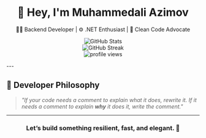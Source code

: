 <h1 align="center">👋 Hey, I'm Muhammedali Azimov</h1>

<p align="center">
  🧙‍♂️ Backend Developer | ⚙️ .NET Enthusiast | 🧠 Clean Code Advocate  
</p>
<p align="center">
</p>
<p align="center">
  <img src="https://github-readme-stats.vercel.app/api?username=Muhammedali-Azimov&show_icons=true&theme=default&count_private=true&include_all_commits=true&v=3" alt="GitHub Stats" />
  <br/>
  <img src="https://github-readme-streak-stats.herokuapp.com/?user=Muhammedali-Azimov&theme=default" alt="GitHub Streak" />
  <br/>
  <img src="https://komarev.com/ghpvc/?username=Muhammedali-Azimov&label=Profile+Views" alt="profile views" />
</p>
---

## 💬 Developer Philosophy

> _"If your code needs a comment to explain what it does, rewrite it. If it needs a comment to explain **why** it does it, write the comment."_  

---

<h3 align="center">Let’s build something resilient, fast, and elegant. 🚀</h3>








